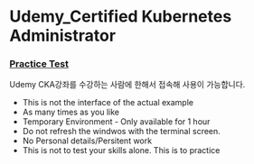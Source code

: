 # Udemy_Certified Kubernetes Administrator

### [Practice Test](https://kodekloud.com/courses/)
Udemy CKA강좌를 수강하는 사람에 한해서 접속해 사용이 가능합니다.
- This is not the interface of the actual example
- As many times as you like
- Temporary Environment - Only available for 1 hour
- Do not refresh the windwos with the terminal screen.
- No Personal details/Persitent work
- This is not to test your skills alone. This is to practice
